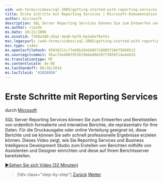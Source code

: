```yaml
---
uid: web-forms/videos/sql-2005/getting-started-with-reporting-services
title: Erste Schritte mit Reporting Services | Microsoft-Dokumentation
author: microsoft
description: SQL Server Reporting Services können Sie zum Entwerfen und Bereitstellen von ordentlich formatierte und interaktive Berichte, die repräsentativ für Ihre Daten. Eignet sich für den Druck oder Online...
ms.author: riande
ms.date: 10/21/2006
ms.assetid: f348a388-d3a2-4ea8-baf0-be2e6ef8efe1
msc.legacyurl: /web-forms/videos/sql-2005/getting-started-with-reporting-services
msc.type: video
ms.openlocfilehash: 95018211c77e69b1842b05718885f284756b0513
ms.sourcegitcommit: 45ac74e400f9f2b7dbded66297730f6f14a4eb25
ms.translationtype: MT
ms.contentlocale: de-DE
ms.lasthandoff: 08/16/2018
ms.locfileid: "41826916"
---
```

<a name="getting-started-with-reporting-services"></a>Erste Schritte mit Reporting Services
====================
durch [Microsoft](https://github.com/microsoft)

SQL Server Reporting Services können Sie zum Entwerfen und Bereitstellen von ordentlich formatierte und interaktive Berichte, die repräsentativ für Ihre Daten. Für die Druckausgabe oder online Verteilung geeignet ist, diese Berichte und sie können Sie sehr schnell professionelle Ergebnisse erzielen können. Dieses Video zeigt, wie Sie Reporting Services und Business Intelligence Development Studio zum Erstellen von Berichten mithilfe von Assistenten und Designer einrichten und diese auf Ihrem Berichtsserver bereitstellen.

[&#9654;Sehen Sie sich Video (32 Minuten)](https://channel9.msdn.com/Blogs/ASP-NET-Site-Videos/getting-started-with-reporting-services)

> [!div class="step-by-step"]
> [Zurück](using-sql-server-management-studio.md)
> [Weiter](building-and-customizing-reports-in-business-intelligence-development-studio.md)
